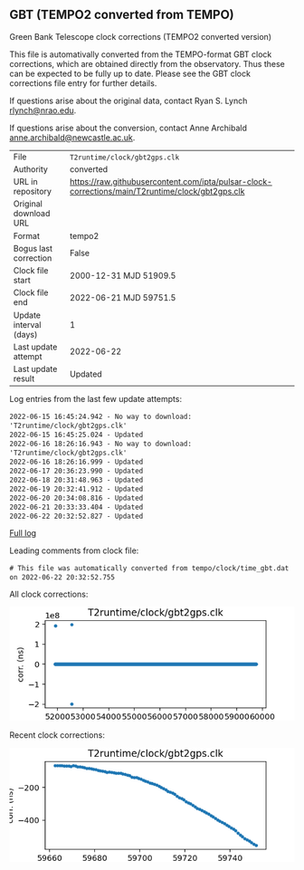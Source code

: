 
## GBT (TEMPO2 converted from TEMPO)

Green Bank Telescope clock corrections (TEMPO2 converted version)

This file is automativally converted from the TEMPO-format GBT
clock corrections, which are obtained directly from the observatory.
Thus these can be expected to be fully up to date. Please see the
GBT clock corrections file entry for further details.

If questions arise about the original data, contact Ryan S. Lynch
<rlynch@nrao.edu>.

If questions arise about the conversion, contact Anne Archibald
<anne.archibald@newcastle.ac.uk>.

|     |     |
|:--- |:--- |
| File | `T2runtime/clock/gbt2gps.clk` |
| Authority | converted |
| URL in repository | <https://raw.githubusercontent.com/ipta/pulsar-clock-corrections/main/T2runtime/clock/gbt2gps.clk> |
| Original download URL | <None> |
| Format | tempo2 |
| Bogus last correction | False |
| Clock file start | 2000-12-31 MJD 51909.5 |
| Clock file end | 2022-06-21 MJD 59751.5 |
| Update interval (days) | 1 |
| Last update attempt | 2022-06-22 |
| Last update result | Updated |

Log entries from the last few update attempts:
```
2022-06-15 16:45:24.942 - No way to download: 'T2runtime/clock/gbt2gps.clk'
2022-06-15 16:45:25.024 - Updated
2022-06-16 18:26:16.943 - No way to download: 'T2runtime/clock/gbt2gps.clk'
2022-06-16 18:26:16.999 - Updated
2022-06-17 20:36:23.990 - Updated
2022-06-18 20:31:48.963 - Updated
2022-06-19 20:32:41.912 - Updated
2022-06-20 20:34:08.816 - Updated
2022-06-21 20:33:33.404 - Updated
2022-06-22 20:32:52.827 - Updated
```
[Full log](https://raw.githubusercontent.com/ipta/pulsar-clock-corrections/main/log/T2runtime/clock/gbt2gps.clk.log)

Leading comments from clock file:

    # This file was automatically converted from tempo/clock/time_gbt.dat on 2022-06-22 20:32:52.755



All clock corrections:

![plot of all clock corrections](gbt2gps.clk.png "All corrections")

Recent clock corrections:

![plot of recent clock corrections](gbt2gps.clk.short.png "Recent corrections")

